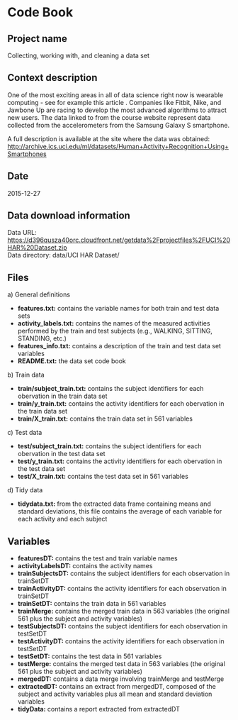 # Code Book

## Project name
Collecting, working with, and cleaning a data set  

## Context description
One of the most exciting areas in all of data science right now is wearable computing - see for example this article . Companies like Fitbit, Nike, and Jawbone Up are racing to develop the most advanced algorithms to attract new users. The data linked to from the course website represent data collected from the accelerometers from the Samsung Galaxy S smartphone.  
  
A full description is available at the site where the data was obtained:  
http://archive.ics.uci.edu/ml/datasets/Human+Activity+Recognition+Using+Smartphones  

## Date
2015-12-27  

## Data download information
Data URL: https://d396qusza40orc.cloudfront.net/getdata%2Fprojectfiles%2FUCI%20HAR%20Dataset.zip  
Data directory: data/UCI HAR Dataset/

## Files
a) General definitions
  * **features.txt:** contains the variable names for both train and test data sets
  * **activity_labels.txt:** contains the names of the measured activities performed by the train and test subjects (e.g., WALKING, SITTING, STANDING, etc.)
  * **features_info.txt:** contains a description of the train and test data set variables
  * **README.txt:** the data set code book

b) Train data  
  * **train/subject_train.txt:** contains the subject identifiers for each obervation in the train data set  
  * **train/y_train.txt:** contains the activity identifiers for each obervation in the train data set  
  * **train/X_train.txt:** contains the train data set in 561 variables  

c) Test data  
  * **test/subject_train.txt:** contains the subject identifiers for each obervation in the test data set  
  * **test/y_train.txt:** contains the activity identifiers for each obervation in the test data set  
  * **test/X_train.txt:** contains the test data set in 561 variables  
  
d) Tidy data
  * **tidydata.txt:** from the extracted data frame containing means and standard deviations, this file contains the average of each variable for each activity and each subject
  
## Variables
  * **featuresDT:** contains the test and train variable names
  * **activityLabelsDT:** contains the activity names
  * **trainSubjectsDT:** contains the subject identifiers for each observation in trainSetDT
  * **trainActivityDT:** contains the activity identifiers for each observation in trainSetDT
  * **trainSetDT:** contains the train data in 561 variables
  * **trainMerge:** contains the merged train data in 563 variables (the original 561 plus the subject and activity variables)
  * **testSubjectsDT:** contains the subject identifiers for each observation in testSetDT
  * **testActivityDT:** contains the activity identifiers for each observation in testSetDT
  * **testSetDT:** contains the test data in 561 variables
  * **testMerge:** contains the merged test data in 563 variables (the original 561 plus the subject and activity variables)
  * **mergedDT:** contains a data merge involving trainMerge and testMerge
  * **extractedDT:** contains an extract from mergedDT, composed of the subject and activity variables plus all mean and standard deviation variables
  * **tidyData:** contains a report extracted from extractedDT
